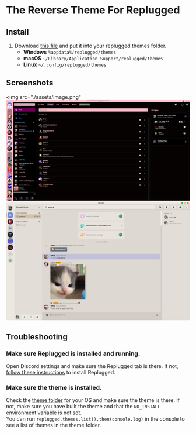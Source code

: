 # The Reverse Theme For Replugged

## Install

1. Download [this file](https://github.com/Hveodrungr/The-reverse-theme/releases/latest/download/dev.Iamjk.ReverseTheme.asar) and put it into your replugged themes folder.
    - **Windows** `%appdata%/replugged/themes`
    - **macOS** `~/Library/Application Support/replugged/themes`
    - **Linux** `~/.config/replugged/themes`

## Screenshots

<img src="./assets/image.png"
<img src="./assets/image3.png">
<img src="./assets/image2.png">

## Troubleshooting

### Make sure Replugged is installed and running.

Open Discord settings and make sure the Replugged tab is there. If not,
[follow these instructions](https://github.com/replugged-org/replugged#installation) to install
Replugged.

### Make sure the theme is installed.

Check the [theme folder](https://github.com/replugged-org/replugged#installing-plugins-and-themes)
for your OS and make sure the theme is there. If not, make sure you have built the theme and that
the `NO_INSTALL` environment variable is not set.  
You can run `replugged.themes.list().then(console.log)` in the console to see a list of themes in
the theme folder.
